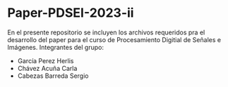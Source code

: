 # Paper-PDSEI-2023-ii
En el presente repositorio se incluyen los archivos requeridos pra el desarrollo del paper para el curso de Procesamiento Digitial de Señales e Imágenes.
Integrantes del grupo:
- García Perez Herlis
- Chávez Acuña Carla
- Cabezas Barreda Sergio
